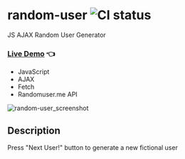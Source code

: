 # random-user ![CI status](https://img.shields.io/badge/style-flat-green.svg?longCache=true&style=flat)

JS AJAX Random User Generator
### [Live Demo](http://github.allaev.com/random-user/) :point_left:

- JavaScript
- AJAX
- Fetch
- Randomuser.me API

![random-user_screenshot](https://user-images.githubusercontent.com/34710484/39095746-0d8cc3ea-465f-11e8-9426-596d998397d7.jpg)
## Description
Press "Next User!" button to generate a new fictional user
